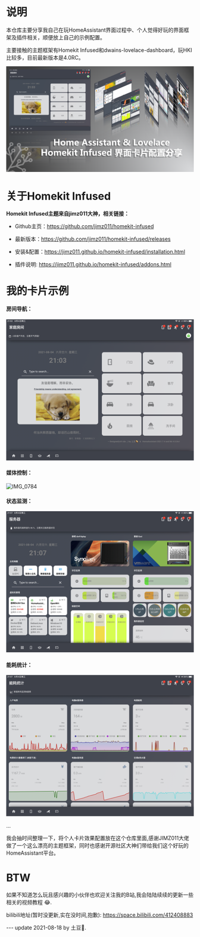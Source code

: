 # 说明



本仓库主要分享我自己在玩HomeAssistant界面过程中、个人觉得好玩的界面框架及插件相关，顺便放上自己的示例配置。

主要接触的主题框架有Homekit Infused和dwains-lovelace-dashboard，玩HKI比较多，目前最新版本是4.0RC。



![我的分享](README.assets/%E6%88%91%E7%9A%84%E5%88%86%E4%BA%AB.png)

# 关于Homekit Infused

**Homekit Infused主题来自jimz011大神，相关链接：**

 - Github主页：https://github.com/jimz011/homekit-infused

 - 最新版本：https://github.com/jimz011/homekit-infused/releases

 - 安装&配置：https://jimz011.github.io/homekit-infused/installation.html

 - 插件说明: https://jimz011.github.io/homekit-infused/addons.html

   

# 我的卡片示例



#### 房间导航：

![IMG_0779](README.assets/IMG_0779.PNG)



#### 媒体控制：

![IMG_0784](README.assets/IMG_0784.PNG)



#### 状态监测：

![IMG_0792](README.assets/IMG_0792.PNG)



#### 能耗统计：


![IMG_0794](README.assets/IMG_0794.PNG)

...

我会抽时间整理一下，将个人卡片效果配置放在这个仓库里面,感谢JIMZ011大佬做了一个这么漂亮的主题框架，同时也感谢开源社区大神们带给我们这个好玩的HomeAssistant平台。

# BTW

如果不知道怎么玩且感兴趣的小伙伴也欢迎关注我的B站,我会陆陆续续的更新一些相关的视频教程 😂.

bilibili地址(暂时没更新,实在没时间,抱歉): https://space.bilibili.com/412408883 



--- update 2021-08-18 by 土豆🥔.

